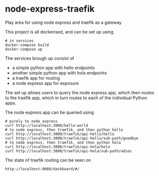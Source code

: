 # node-express-traefik
Play area for using node express and traefik as a gateway

This project is all dockerised, and can be set up using
```
# in services
docker-compose build
docker-compose up
```

The services brough up consist of
- a simple python app with hello endpoints
- another simple python app with hola endpoints
- a traefik app for routing
- a node express app for exposure

The set up allows users to query the node express app, which then routes to the traefik app, which in turn routes to each of the individual Python apps.

The node express app can be queried using
```
# purely to node express
curl http://localhost:3000/hello-world
# to node express, then traefik, and then python hello
curl http://localhost:3000/traefik/api-hello/hello
curl http://localhost:3000/traefik/api-hello/sub-path/goodbye
# to node express, then traefik, and then python hola
curl http://localhost:3000/traefik/api-hola/hola
curl http://localhost:3000/traefik/api-hola/sub-path/adios
```

The state of traefik routing can be seen on
```
http://localhost:8080/dashboard/#/
```